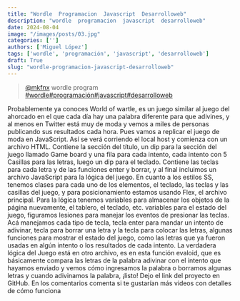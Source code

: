 ```yaml
---
title: "Wordle  Programacion  Javascript  Desarrolloweb"
description: "wordle  programacion  javascript  desarrolloweb"
date: 2024-08-04
image: "/images/posts/03.jpg"
categories: ['']
authors: ['Miguel López']
tags: ['wordle', 'programación', 'javascript', 'desarrolloweb']
draft: True
slug: "wordle-programacion-javascript-desarrolloweb"
---
```


<blockquote class="tiktok-embed" cite="{https://www.tiktok.com/@mkfnx/video/7055123487484022021}" data-video-id="7055123487484022021" style="max-width: 605px;min-width: 325px;" > <section> <a target="_blank" title="@mkfnx" href="https://www.tiktok.com/@mkfnx?refer=embed">@mkfnx</a> wordle  program </section> <a title="wordle" target="_blank" href="https://www.tiktok.com/tag/wordle?refer=embed">#wordle</a><a title="programación" target="_blank" href="https://www.tiktok.com/tag/programación?refer=embed">#programación</a><a title="javascript" target="_blank" href="https://www.tiktok.com/tag/javascript?refer=embed">#javascript</a><a title="desarrolloweb" target="_blank" href="https://www.tiktok.com/tag/desarrolloweb?refer=embed">#desarrolloweb</a> </blockquote> <script async src="https://www.tiktok.com/embed.js"></script>

Probablemente ya conoces World of wartle, es un juego similar al juego del ahorcado en el que cada día hay una palabra diferente para que adivines, y al menos en Twitter está muy de moda y vemos a miles de personas publicando sus resultados cada hora. Pues vamos a replicar el juego de moda en JavaScript. Así se verá corriendo el local host y comienza con un archivo HTML. Contiene la sección del título, un dip para la sección del juego llamado Game board y una fila para cada intento, cada intento con 5 Casillas para las letras, luego un dip para el teclado. Contiene las teclas para cada letra y de las funciones enter y borrar, y al final incluimos un archivo JavaScript para la lógica del juego. En cuanto a los estilos SS, tenemos clases para cada uno de los elementos, el teclado, las teclas y las casillas del juego, y para posicionamiento estamos usando Flex, el archivo principal. Para la lógica tenemos variables para almacenar los objetos de la página nuevamente, el tablero, el teclado, etc. variables para el estado del juego, figuramos lesiones para manejar los eventos de presionar las teclas. Acá manejamos cada tipo de tecla, tecla enter para mandar un intento de adivinar, tecla para borrar una letra y la tecla para colocar las letras, algunas funciones para mostrar el estado del juego, como las letras que ya fueron usadas en algún intento o los resultados de cada intento. La verdadera lógica del Juego está en otro archivo, es en esta función evaloid, que es básicamente compara las letras de la palabra adivinar con el intento que hayamos enviado y vemos cómo ingresamos la palabra o borramos algunas letras y cuando adivinamos la palabra, ¡listo! Dejo el link del proyecto en GitHub. En los comentarios comenta si te gustarían más videos con detalles de cómo funciona 